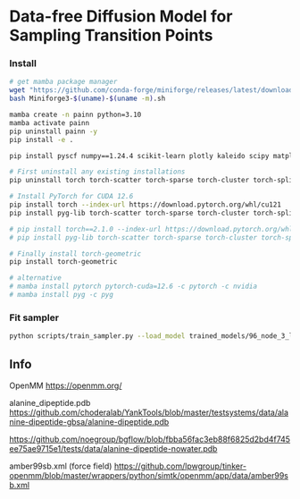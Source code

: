 # Data-free Diffusion Model for Sampling Transition Points

### Install
```bash
# get mamba package manager
wget "https://github.com/conda-forge/miniforge/releases/latest/download/Miniforge3-$(uname)-$(uname -m).sh"
bash Miniforge3-$(uname)-$(uname -m).sh

mamba create -n painn python=3.10
mamba activate painn
pip uninstall painn -y
pip install -e .

pip install pyscf numpy==1.24.4 scikit-learn plotly kaleido scipy matplotlib seaborn black tqdm joblib einops ipykernel toml hydra-core omegaconf nbformat

# First uninstall any existing installations
pip uninstall torch torch-scatter torch-sparse torch-cluster torch-spline-conv torch-geometric -y

# Install PyTorch for CUDA 12.6
pip install torch --index-url https://download.pytorch.org/whl/cu121
pip install pyg-lib torch-scatter torch-sparse torch-cluster torch-spline-conv -f https://data.pyg.org/whl/torch-2.5.1+cu121.html

# pip install torch==2.1.0 --index-url https://download.pytorch.org/whl/cu121
# pip install pyg-lib torch-scatter torch-sparse torch-cluster torch-spline-conv -f https://data.pyg.org/whl/torch-2.5.1+cu121.html

# Finally install torch-geometric
pip install torch-geometric

# alternative
# mamba install pytorch pytorch-cuda=12.6 -c pytorch -c nvidia
# mamba install pyg -c pyg
```

### Fit sampler 
```bash
python scripts/train_sampler.py --load_model trained_models/96_node_3_layer.pth --batch_size 4
```

## Info

OpenMM
https://openmm.org/

alanine_dipeptide.pdb
https://github.com/choderalab/YankTools/blob/master/testsystems/data/alanine-dipeptide-gbsa/alanine-dipeptide.pdb

https://github.com/noegroup/bgflow/blob/fbba56fac3eb88f6825d2bd4f745ee75ae9715e1/tests/data/alanine-dipeptide-nowater.pdb

amber99sb.xml (force field)
https://github.com/lpwgroup/tinker-openmm/blob/master/wrappers/python/simtk/openmm/app/data/amber99sb.xml